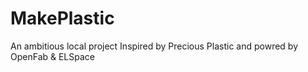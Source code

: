 # MakePlastic
An ambitious local project Inspired by Precious Plastic and powred by OpenFab &amp; ELSpace
